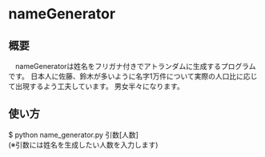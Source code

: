 # nameGenerator
## 概要
　nameGeneratorは姓名をフリガナ付きでアトランダムに生成するプログラムです。
日本人に佐藤、鈴木が多いように名字1万件について実際の人口比に応じて出現するよう工夫しています。
男女半々になります。

## 使い方
$ python name_generator.py 引数[人数]  
(※引数には姓名を生成したい人数を入力します)
